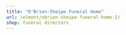 ```yaml
---
title: "O'Brien-Sheipe Funeral Home"
url: /elmont/obrien-sheipe-funeral-home-2/
shop: funeral directors
---
```

